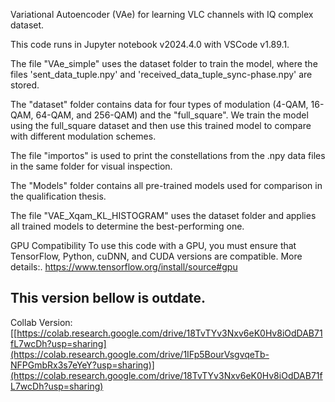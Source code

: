 Variational Autoencoder (VAe) for learning VLC channels with IQ complex dataset.

This code runs in Jupyter notebook v2024.4.0 with VSCode v1.89.1.

The file "VAe_simple" uses the dataset folder to train the model, where the files 'sent_data_tuple.npy' and 'received_data_tuple_sync-phase.npy' are stored.

The "dataset" folder contains data for four types of modulation (4-QAM, 16-QAM, 64-QAM, and 256-QAM) and the "full_square". We train the model using the full_square dataset and then use this trained model to compare with different modulation schemes.

The file "importos" is used to print the constellations from the .npy data files in the same folder for visual inspection.

The "Models" folder contains all pre-trained models used for comparison in the qualification thesis.

The file "VAE_Xqam_KL_HISTOGRAM" uses the dataset folder and applies all trained models to determine the best-performing one.

GPU Compatibility
To use this code with a GPU, you must ensure that TensorFlow, Python, cuDNN, and CUDA versions are compatible. More details:. https://www.tensorflow.org/install/source#gpu

## This version bellow is outdate.
Collab Version: [[https://colab.research.google.com/drive/18TvTYv3Nxv6eK0Hv8iOdDAB71fL7wcDh?usp=sharing](https://colab.research.google.com/drive/1IFp5BourVsgvqeTb-NFPGmbRx3s7eYeY?usp=sharing)](https://colab.research.google.com/drive/18TvTYv3Nxv6eK0Hv8iOdDAB71fL7wcDh?usp=sharing)
##

